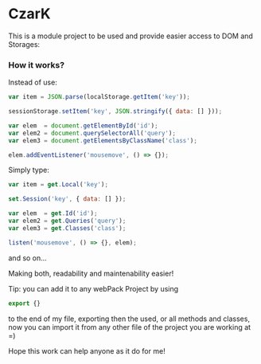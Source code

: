 # CzarK

This is a module project to be used and provide easier access to DOM and Storages:

### How it works?
Instead of use:
```js
var item = JSON.parse(localStorage.getItem('key'));

sessionStorage.setItem('key', JSON.stringify({ data: [] }));

var elem  = document.getElementById('id');
var elem2 = document.querySelectorAll('query');
var elem3 = document.getElementsByClassName('class');

elem.addEventListener('mousemove', () => {});
```

Simply type:
```js
var item = get.Local('key');

set.Session('key', { data: [] });

var elem  = get.Id('id');
var elem2 = get.Queries('query');
var elem3 = get.Classes('class');

listen('mousemove', () => {}, elem);
```

and so on...

Making both, readability and maintenability easier!

Tip: you can add it to any webPack Project by using
```js
export {}
``` 
to the end of my file, exporting then the used, or all methods and classes, now you can import it from any other file of the project you are working at =)

Hope this work can help anyone as it do for me!

